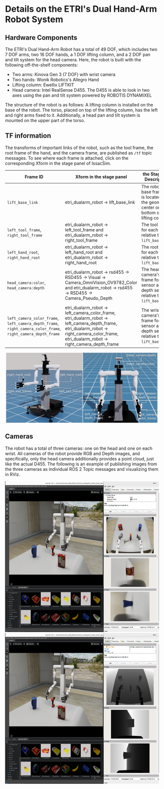 # Details on the ETRI's Dual Hand-Arm Robot System

## Hardware Components

The ETRI's Dual Hand-Arm Robot has a total of 49 DOF, which includes two 7 DOF arms, two 16 DOF hands, a 1 DOF lifting column, and a 2 DOF pan and tilt system for the head camera. Here, the robot is built with the following off-the-shelf components:
- Two arms: Kinova Gen 3 (7 DOF) with wrist camera
- Two hands: Wonik Robotics's Allegro Hand
- Lifting column: Ewellix LIFTKIT
- Head camera: Intel RealSense D455. The D455 is able to look in two axes using the pan and tilt system powered by ROBOTIS DYNAMIXEL

The structure of the robot is as follows: A lifting column is installed on the base of the robot. The torso, placed on top of the lifting column, has the left and right arms fixed to it. Additionally, a head pan and tilt system is mounted on the upper part of the torso.

## TF information

The transforms of important links of the robot, such as the tool frame, the root frame of the hand, and the camera frame, are published as `/tf` topic messages. To see where each frame is attached, click on the corresponding Xform in the stage panel of IssacSim.

| Frame ID  |  Xform in the stage panel | the Stage Tre Description |
|---|---|---|
| `lift_base_link` | etri_dualarm_robot &rarr; lift_base_link | The robot's base frame. It is located at the geometric center on bottom of the lifting column |
| `left_tool_frame`, `right_tool_frame` | etri_dualarm_robot &rarr; left_tool_frame and etri_dualarm_robot &rarr; right_tool_frame | The tool frame for each arm relative to `lift_base_link` |
| `left_hand_root`, `right_hand_root` | etri_dualarm_robot &rarr; left_hand_root and etri_dualarm_robot &rarr; right_hand_root | The root frame for each hand relative to `lift_base_link` |
| `head_camera:color`, `head_camera:depth` | etri_dualarm_robot &rarr; rsd455 &rarr; RSD455 &rarr; Visual &rarr; Camera_OmniVision_OV9782_Color and etri_dualarm_robot &rarr; rsd455 &rarr; RSD455 &rarr; Camera_Pseudo_Depth | The head camera's frame for RGB sensor and depth sensor relative to `lift_base_link` |
| `left_camera_color_frame`, `left_camera_depth_frame`, `right_camera_color_frame`, `right_camera_depth_frame` | etri_dualarm_robot &rarr; left_camera_color_frame, etri_dualarm_robot &rarr; left_camera_depth_frame, etri_dualarm_robot &rarr; right_camera_color_frame, etri_dualarm_robot &rarr; right_camera_depth_frame | The wrist camera's frame for RGB sensor and depth sensor relative to `lift_base_link` |

![Frames](https://github.com/DonghyungKim/ETRI-Dual-Hand-Arm-Robot/blob/main/docs/robot_frames.jpg)

## Cameras

The robot has a total of three cameras: one on the head and one on each wrist. All cameras of the robot provide RGB and Depth images, and specifically, only the head camera additionally provides a point cloud, just like the actual D455. The following is an example of publishing images from the three cameras as individual ROS 2 Topic messages and visualizing them in RViz.

<center><img src="https://github.com/DonghyungKim/ETRI-Dual-Hand-Arm-Robot/blob/main/docs/example_camera_rgb_img.png" width="700" height="492"/></center>
<center><img src="https://github.com/DonghyungKim/ETRI-Dual-Hand-Arm-Robot/blob/main/docs/example_camera_depth_img.png" width="700" height="492"/></center>
